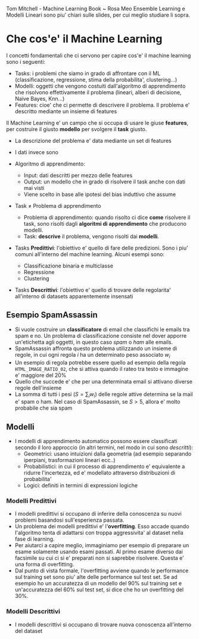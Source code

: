 Tom Mitchell - Machine Learning Book ~ Rosa Meo
Ensemble Learning e Modelli Lineari sono piu' chiari sulle slides, per cui meglio studiare li sopra.

# Che cos'e' il Machine Learning
I concetti fondamentali che ci servono per capire cos'e' il machine learning sono i seguenti:

* Tasks: i problemi che siamo in grado di affrontare con il ML (classificazione, regressione, stima
  della probabilita', clustering...)
* Modelli: oggetti che vengono costuiti dall'algoritmo di apprendimento che risolvono effettivamente
  il problema (lineari, alberi di decisione, Naive Bayes, Knn...)
* Features: cioe' che ci permette di descrivere il problema. Il problema e' descritto mediante un
  insieme di features

Il Machine Learning e' un campo che si occupa di usare le giuse **features**, per costruire il
giusto **modello** per svolgere il **task** giusto.

* La descrizione del problema e' data mediante un set di features
* I dati invece sono 
* Algoritmo di apprendimento:
    * Input: dati descritti per mezzo delle features
    * Output: un modello che in grado di risolvere il task anche con dati mai visti
    * Viene scelto in base alle ipotesi del bias induttivo che assume
     
* Task $\neq$ Problema di apprendimento
    * Problema di apprendimento: quando risolto ci dice **come** risolvere il task, sono risolti
      dagli **algoritmi di apprendimento** che producono modelli.
    * Task: **descrive** il problema, vengono risolti dai **modelli**.

* Tasks **Predittivi**: l'obiettivo e' quello di fare delle predizioni. Sono i piu' comuni
  all'interno del machine learning. Alcuni esempi sono:
    * Classificazione binaria e multiclasse
    * Regressione
    * Clustering
* Tasks **Descrittivi**: l'obiettivo e' quello di trovare delle regolarita' all'interno di datasets
  apparentemente insensati

## Esempio SpamAssassin
* Si vuole costruire un **classificatore** di email che classifichi le emails tra spam e no. Un
  problema di classificazione consiste nel dover apporre un'etichetta agli oggetti, in questo caso
  *spam* o *ham* alle emails.
* SpamAssassin affronta questo problema utilizzando un insieme di regole, in cui ogni regola $i$ ha un
  determinato peso associato $w_i$
* Un esempio di regola potrebbe essere quello ad esempio della regola `HTML_IMAGE_RATIO_02`, che si
  attiva quando il rateo tra testo e immagine e' maggiore del 20%
* Quello che succede e' che per una determinata email si attivano diverse regole dell'insieme
* La somma di tutti i pesi ($S = \sum_{i} w_i$) delle regole attive determina se la mail e' spam o ham. Nel caso di
  SpamAssassin, se $S > 5$, allora e' molto probabile che sia spam
 
## Modelli
* I modelli di apprendimento automatico possono essere classificati secondo il loro approccio (in
  altri termini, nel modo in cui sono *descritti*):
    * Geometrici: usano intuizioni dalla geometria (ad esempio separando iperpiani, trasformazioni
      lineari ecc..)
    * Probabilistici: in cui il processo di apprendimento e' equivalente a ridurre l'incertezza, ed e'
      modellato attraverso distribuzioni di probabilita'
    * Logici: definiti in termini di expressioni logiche

### Modelli Predittivi
* I modelli predittivi si occupano di inferire della conoscenza su nuovi problemi basandosi
  sull'esperienza passata.
* Un problema dei modelli predittivi e' l'**overfitting**. Esso accade quando l'algoritmo tenta di
  adattarsi con troppa aggressivita' al dataset nella fase di learning.
* Per aiutarci a capire meglio, immaginiamo per esempio di preparare un esame solamente usando esami
  passati. Al primo esame diverso dai facsimile su cui ci si e' preparati non si saprebbe risolvere.
  Questa e' una forma di overfitting.
* Dal punto di vista formale, l'overfitting avviene quando le performance sul training set sono piu'
  alte delle performance sul test set. Se ad esempio ho un accuratezza di un modello del 90% sul
  training set e un'accuratezza del 60% sul test set, si dice che ho un overfitting del 30%.
 
### Modelli Descrittivi
* I modelli descrittivi si occupano di trovare nuova conoscenza all'interno del dataset



